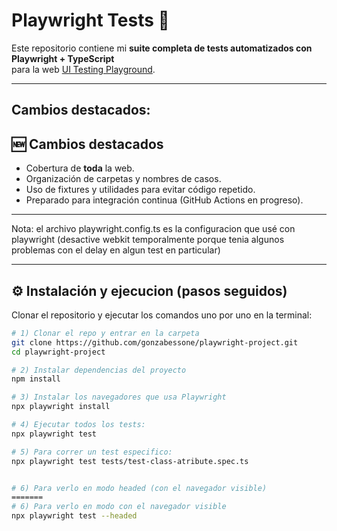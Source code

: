 # Playwright Tests 🚀

Este repositorio contiene mi **suite completa de tests automatizados con Playwright + TypeScript**  
para la web [UI Testing Playground](http://www.uitestingplayground.com).



---


##  Cambios destacados:

## 🆕 Cambios destacados
- Cobertura de **toda** la web.
- Organización de carpetas y nombres de casos.
- Uso de fixtures y utilidades para evitar código repetido.
- Preparado para integración continua (GitHub Actions en progreso).

---


Nota: el archivo playwright.config.ts es la configuracion que usé con playwright (desactive webkit temporalmente porque tenia algunos problemas con el delay en algun test en particular)

---

## ⚙️ Instalación y ejecucion (pasos seguidos)

Clonar el repositorio y ejecutar los comandos uno por uno en la terminal:

```bash
# 1) Clonar el repo y entrar en la carpeta
git clone https://github.com/gonzabessone/playwright-project.git
cd playwright-project

# 2) Instalar dependencias del proyecto
npm install

# 3) Instalar los navegadores que usa Playwright
npx playwright install

# 4) Ejecutar todos los tests:
npx playwright test

# 5) Para correr un test especifico:
npx playwright test tests/test-class-atribute.spec.ts


# 6) Para verlo en modo headed (con el navegador visible)
=======
# 6) Para verlo en modo con el navegador visible
npx playwright test --headed
